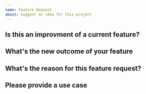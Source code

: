 ```yaml
---
name: Feature Request
about: Suggest an idea for this project
---
```


## Is this an improvment of a current feature?
<!-- If so please specify -->

## What's the new outcome of your feature
<!-- How will the package/feature act after complete -->

## What's the reason for this feature request?
<!-- Why did you decide that this was a good feature to create? Where do you see yourself needing/using this feature -->

## Please provide a use case 
<!-- Please provide some code examples of how your new feature will be used -->